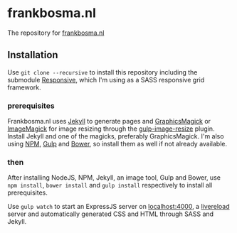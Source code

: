 # frankbosma.nl

The repository for [frankbosma.nl](http://frankbosma.nl)

## Installation
Use `git clone --recursive` to install this repository including the submodule
[Responsive](https://github.com/responsivebp/responsive), which I'm using as
 a SASS responsive grid framework.


### prerequisites
Frankbosma.nl uses [Jekyll](http://jekyllrb.com/) to generate pages and 
[GraphicsMagick](http://www.graphicsmagick.org/) or [ImageMagick](http://www.imagemagick.org/)
for image resizing through the [gulp-image-resize](https://www.npmjs.org/package/gulp-image-resize) plugin.
Install Jekyll and one of the magicks, preferably GraphicsMagick.
I'm also using [NPM](https://www.npmjs.org), [Gulp](http://gulpjs.com/) and [Bower](http://bower.io/), so install them as well
if not already available.

### then
After installing NodeJS, NPM, Jekyll, an image tool, Gulp and Bower, use `npm install`, `bower install` and `gulp install`
respectively to install all prerequisites.

Use `gulp watch` to start an ExpressJS server on [localhost:4000](http://localhost:4000),
a [livereload](https://github.com/vohof/gulp-livereload) server and automatically
generated CSS and HTML through SASS and Jekyll.